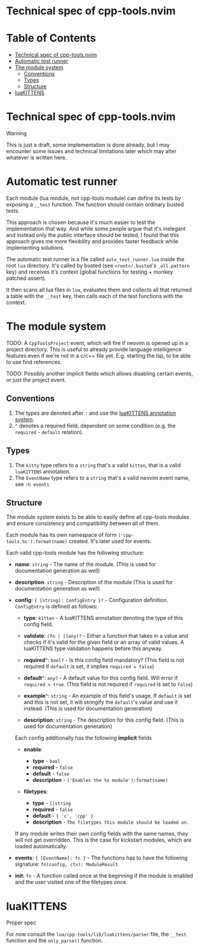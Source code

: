 # Technical spec of cpp-tools.nvim

# Table of Contents

<!-- vim-markdown-toc GFM -->

* [Technical spec of cpp-tools.nvim](#technical-spec-of-cpp-toolsnvim)
* [Automatic test runner](#automatic-test-runner)
* [The module system](#the-module-system)
	* [Conventions](#conventions)
	* [Types](#types)
	* [Structure](#structure)
* [luaKITTENS](#luakittens)

<!-- vim-markdown-toc -->

# Technical spec of cpp-tools.nvim

> [!WARNING]
> This is just a draft, some implementation is done already, but I may encounter
> some issues and technical limitations later which may alter whatever is written here.


# Automatic test runner

Each module (lua module, not cpp-tools module) can define its tests by exposing a `__test` function.
The function should contain ordinary busted tests.

This approach is chosen because it's much easier to test the implementation that way.
And while some people argue that it's inelegant and instead only the public interface should be tested,
I found that this approach gives me more flexibility and provides faster feedback while implementing solutions.

The automatic test runner is a file called `auto_test_runner.lua` inside the root `lua` directory.
It's called by busted (see `<root>/.busted`'s `_all.pattern` key) and receives it's context
(global functions for testing + monkey patched assert).

It then scans all lua files in `lua`, evaluates them and collects all that returned a table with the `__test` key,
then calls each of the test functions with the context.

# The module system

TODO: A `CppToolsProject` event, which will fire if neovim is opened up in a project directory.
This is useful to already provide language intelligence features even if we're not in a c/c++ file yet.
E.g. starting the lsp, to be able to use find references.

TODO: Possibly another implicit fields which allows disabling certain events, or just the project event.

## Conventions

1. The types are denoted after `:` and use the [luaKITTENS annotation system](#luaKITTENS).
3. `^` denotes a required field, dependent on some condition (e.g. the `required` - `default` relation).

## Types

1. The `kitty` type refers to a `string` that's a valid `kitten`, that is a valid `luaKITTENS` annotation.
1. The `EventName` type refers to a `string` that's a valid neovim event name, see `:h events`

## Structure

The module system exists to be able to easily define all cpp-tools modules and ensure consistency and compatibility
between all of them.

Each module has its own namespace of form `('cpp-tools.%s'):format(name)` created. It's later used for events.

Each valid cpp-tools module has the following structure:
- **name**: `string` - The name of the module. (This is used for documentation generation as well)
- **description**: `string` - Description of the module (This is used for documentation generation as well)
- **config**: `{ [string]: ConfigEntry }?` - Configuration definition. `ConfigEntry` is defined as follows:
	- **type**: `kitten` - A luaKITTENS annotation denoting the type of this config field.
	- **validate**: `(fn | []any)?` - Either a function that takes in a value and checks if it's valid for the given field
		or an array of valid values. A luaKITTENS type validation happens before this anyway.
	- **required**^: `bool?` - Is this config field mandatory? (This field is not required if `default` is set, it implies `required = false`)
	- **default**^: `any?` - A default value for this config field. Will error if `required = true`. (This field is not required if `required` is set to `false`)

	- **example**^: `string` - An example of this field's usage. If `default` is set and this is not set, it will stringify the `default`'s value and use it instead. (This is used for documentation generation)
	- **description**: `string` - The description for this config field. (This is used for documentation generation)

	Each config additionally has the following **implicit** fields
	- **enable**:
		- **type** - `bool`
		- **required** - `false`
		- **default** - `false`
		- **description** - `('Enables the %s module'):format(name)`

	- **filetypes**:
		- **type** - `[]string`
		- **required** - `false`
		- **default** - `{ 'c', 'cpp' }`
		- **description** - `The filetypes this module should be loaded on.`

	If any module writes their own config fields with the same names, they will not get overridden.
	This is the case for kickstart modules, which are loaded automatically.

- **events**: `{ [EventName]: fn }` - The functions has to have the following signature: `fn(config, ctx): ModuleResult`
	<!-- TODO: -->
- **init**: `fn` - A function called once at the beginning if the module is enabled and the user visited one of the filetypes once.

# luaKITTENS
<!-- TODO: --> Proper spec

For now consult the `lua/cpp-tools/lib/luakittens/parser` file, the `__test` function and the `only_parse()` function.
